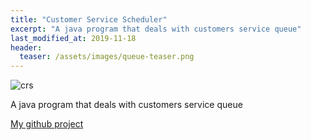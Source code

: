 ```yaml
---
title: "Customer Service Scheduler"
excerpt: "A java program that deals with customers service queue"
last_modified_at: 2019-11-18
header:
  teaser: /assets/images/queue-teaser.png
---
```


![crs]({{site.url}}{{site.baseurl}}/assets/images/queue.svg)


A java program that deals with customers service queue


[My github project](https://github.com/cyberzzhhss/customer_service_scheduler)